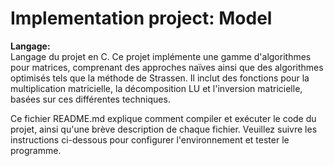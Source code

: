 # **Implementation project: Model**

**Langage:**  
Langage du projet en C.
Ce projet implémente une gamme d'algorithmes pour matrices, comprenant des approches naïves ainsi que des algorithmes optimisés tels que la méthode de Strassen. Il inclut des fonctions pour la multiplication matricielle, la décomposition LU et l'inversion matricielle, basées sur ces différentes techniques.

Ce fichier README.md explique comment compiler et exécuter le code du projet, ainsi qu'une brève description de chaque fichier. Veuillez suivre les instructions ci-dessous pour configurer l'environnement et tester le programme.


